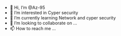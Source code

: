 - 👋 Hi, I’m @Az-95
- 👀 I’m interested in Cyper security
- 🌱 I’m currently learning Network and cyper security
- 💞️ I’m looking to collaborate on ...
- 📫 How to reach me ...

<!---
Az-95/Az-95 is a ✨ special ✨ repository because its `README.md` (this file) appears on your GitHub profile.
You can click the Preview link to take a look at your changes.
--->
